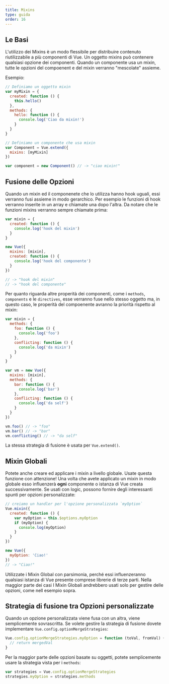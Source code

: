 ```yaml
---
title: Mixins
type: guida
order: 16
---
```


## Le Basi

L'utilizzo dei Mixins è un modo flessibile per distribuire contenuto riutilizzabile a più componenti di Vue. Un oggetto mixins può contenere qualsiasi opzione dei componenti. Quando un componente usa un mixin, tutte le opzioni del compoenent e del mixin verranno "mescolate" assieme.

Esempio:

``` js
// Definiamo un oggetto mixin
var myMixin = {
  created: function () {
    this.hello()
  },
  methods: {
    hello: function () {
      console.log('Ciao da mixin!')
    }
  }
}

// Definiamo un componente che usa mixin
var Component = Vue.extend({
  mixins: [myMixin]
})

var component = new Component() // -> "ciao mixin!"
```

## Fusione delle Opzioni

Quando un mixin ed il componenete che lo utilizza hanno hook uguali, essi verranno fusi assieme in modo gerarchico. Per esempio le funzioni di hook verranno inserite in un array e chiamate una dopo l'altra. Da notare che le funzioni mixins verranno sempre chiamate prima:

``` js
var mixin = {
  created: function () {
    console.log('hook del mixin')
  }
}

new Vue({
  mixins: [mixin],
  created: function () {
    console.log('hook del componente')
  }
})

// -> "hook del mixin"
// -> "hook del componente"
```

Per quanto riguarda altre properità dei componenti, come i `methods`, `components` e le `directives`, esse verranno fuse nello stesso oggetto ma, in questo caso, le properità del compoenente avranno la priorità rispetto al mixin:

``` js
var mixin = {
  methods: {
    foo: function () {
      console.log('foo')
    },
    conflicting: function () {
      console.log('da mixin')
    }
  }
}

var vm = new Vue({
  mixins: [mixin],
  methods: {
    bar: function () {
      console.log('bar')
    },
    conflicting: function () {
      console.log('da self')
    }
  }
})

vm.foo() // -> "foo"
vm.bar() // -> "bar"
vm.conflicting() // -> "da self"
```

La stessa strategia di fusione è usata per `Vue.extend()`.

## Mixin Globali

Potete anche creare ed applicare i mixin a livello globale. Usate questa funzione con attenzione! Una volta che avete applicato un mixin in modo globale esso influenzerà **ogni** componente o istanza di Vue creata successivamente. Se usati con logic, possono fornire degli interessanti spunti per opzioni personalizzate:

``` js
// creiamo un handler per l'opzione personalizzata `myOption`
Vue.mixin({
  created: function () {
    var myOption = this.$options.myOption
    if (myOption) {
      console.log(myOption)
    }
  }
})

new Vue({
  myOption: 'Ciao!'
})
// -> "Ciao!"
```

<p class="tip">Utilizzate i Mixin Global con parsimonia, perché essi influenzeranno qualsiasi istanza di Vue presente comprese librerie di terze parti.
Nella maggior parte dei casi I Mixin Globali andrebbero usati solo per gestire delle opzioni, come nell esempio sopra.</p>

## Strategia di fusione tra Opzioni personalizzate

Quando un opzione personalizzata viene fusa con un altra, viene semplicemente sovrascritta. Se volete gestire la strategia di fusione dovete implementare `Vue.config.optionMergeStrategies`:

``` js
Vue.config.optionMergeStrategies.myOption = function (toVal, fromVal) {
  // return mergedVal
}
```

Per la maggior parte delle opzioni basate su oggetti, potete semplicemente usare la strategia vista per i `methods`:

``` js
var strategies = Vue.config.optionMergeStrategies
strategies.myOption = strategies.methods
```
